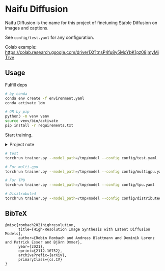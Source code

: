 # Naifu Diffusion

Naifu Diffusion is the name for this project of finetuning Stable Diffusion on images and captions.

See `config/test.yaml` for any configuration.

Colab example: https://colab.research.google.com/drive/1Xf1tnsP4fu8y5MoYbK1pz08jmyMiTrvv

## Usage

Fulfill deps

```bash
# by conda
conda env create -f environment.yaml
conda activate ldm

# OR by pip
python3 -m venv venv
source venv/bin/activate
pip install -r requirements.txt
```
Start training.

<details>
      <summary>Project note</summary>
      There is no need to prepare datasets and models by default, the script will download automatically.
</details>

```bash
# test
torchrun trainer.py --model_path=/tmp/model --config config/test.yaml

# For multi-gpu
torchrun trainer.py --model_path=/tmp/model --config config/multigpu.yaml

# For TPU
torchrun trainer.py --model_path=/tmp/model --config config/tpu.yaml

# Disitrubuted
torchrun trainer.py --model_path=/tmp/model --config config/distributed.yaml
```

## BibTeX

```
@misc{rombach2021highresolution,
      title={High-Resolution Image Synthesis with Latent Diffusion Models}, 
      author={Robin Rombach and Andreas Blattmann and Dominik Lorenz and Patrick Esser and Björn Ommer},
      year={2021},
      eprint={2112.10752},
      archivePrefix={arXiv},
      primaryClass={cs.CV}
}

```
